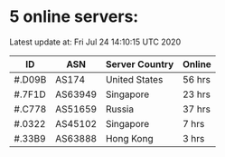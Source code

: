 # 5 online servers:

Latest update at: Fri Jul 24 14:10:15 UTC 2020

| ID | ASN | Server Country | Online |
| -- | --- | -------------- | ------ |
| #.D09B | AS174 | United States | 56 hrs |
| #.7F1D | AS63949 | Singapore | 23 hrs |
| #.C778 | AS51659 | Russia | 37 hrs |
| #.0322 | AS45102 | Singapore | 7 hrs |
| #.33B9 | AS63888 | Hong Kong | 3 hrs |

